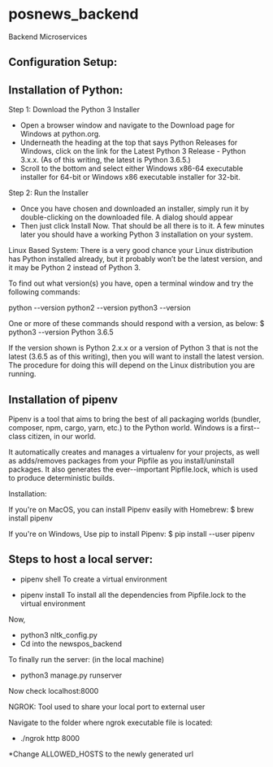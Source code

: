# posnews_backend
Backend Microservices

## Configuration Setup: 

## Installation of Python: 

Step 1: Download the Python 3 Installer

- Open a browser window and navigate to the Download page for Windows at python.org.
- Underneath the heading at the top that says Python Releases for Windows, click on the link for the Latest Python 3 Release - Python 3.x.x. (As of this writing, the latest is Python 3.6.5.)
- Scroll to the bottom and select either Windows x86-64 executable installer for 64-bit or Windows x86 executable installer for 32-bit.

Step 2: Run the Installer
- Once you have chosen and downloaded an installer, simply run it by double-clicking on the downloaded file. A dialog should appear
- Then just click Install Now. That should be all there is to it. A few minutes later you should have a working Python 3 installation on your system.

Linux Based System:
There is a very good chance your Linux distribution has Python installed already, but it probably won’t be the latest version, and it may be Python 2 instead of Python 3.

To find out what version(s) you have, open a terminal window and try the following commands:

python --version
python2 --version
python3 --version

One or more of these commands should respond with a version, as below:
$ python3 --version
Python 3.6.5

If the version shown is Python 2.x.x or a version of Python 3 that is not the latest (3.6.5 as of this writing), then you will want to install the latest version. The procedure for doing this will depend on the Linux distribution you are running.

## Installation of pipenv

Pipenv is a tool that aims to bring the best of all packaging worlds (bundler, composer, npm, cargo, yarn, etc.) to the Python world. Windows is a first--class citizen, in our world.

It automatically creates and manages a virtualenv for your projects, as well as adds/removes packages from your Pipfile as you install/uninstall packages. 
It also generates the ever--important Pipfile.lock, which is used to produce deterministic builds.

Installation:

If you're on MacOS, you can install Pipenv easily with Homebrew:
$ brew install pipenv

If you're on Windows, Use pip to install Pipenv:
$ pip install --user pipenv

## Steps to host a local server:

- pipenv shell
To create a virtual environment

- pipenv install
To install all the dependencies from Pipfile.lock to the virtual environment

Now,
- python3 nltk_config.py
- Cd into the newspos_backend

To finally run the server: (in the local machine)
- python3 manage.py runserver

Now check localhost:8000

NGROK: Tool used to share your local port to external user

Navigate to the folder where ngrok executable file is located:

- ./ngrok http 8000

*Change ALLOWED_HOSTS to the newly generated url
